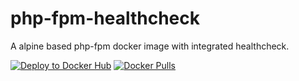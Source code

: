 # php-fpm-healthcheck
A alpine based php-fpm docker image with integrated healthcheck.

[![Deploy to Docker Hub](https://github.com/Dustin36/php-fpm-healthcheck/actions/workflows/main.yml/badge.svg)](https://github.com/Dustin36/php-fpm-healthcheck/actions/workflows/main.yml)
[![Docker Pulls](https://img.shields.io/docker/pulls/dustin36x/php?logo=docker)](https://hub.docker.com/r/dustin36x/php/)